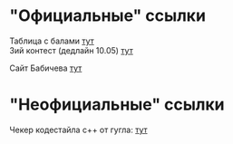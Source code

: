 # "Официальные" ссылки
Таблица с балами [тут](https://docs.google.com/spreadsheets/d/1MwjMS8fu23_0M_Z-2szQvmFlnYGF8mZwsdL7X08VMCs/edit#gid=356141795)  
3ий контест (дедлайн 10.05) [тут](https://contest.yandex.ru/contest/17986/enter/)  

Сайт Бабичева [тут](https://www.babichev.org/mipt/seminars/FIVT/)

# "Неофициальные" ссылки
Чекер кодестайла c++ от гугла: [тут](http://cpplint.appspot.com)  
